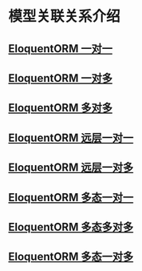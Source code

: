 # 模型关联关系介绍

## [EloquentORM 一对一](/model/related-relationships/hasOne.md)
## [EloquentORM 一对多](/model/related-relationships/hasMany.md)
## [EloquentORM 多对多](/model/related-relationships/belongsToMany.md)
## [EloquentORM 远层一对一](/model/related-relationships/hasOneThrough.md)
## [EloquentORM 远层一对多](/model/related-relationships/hasManyThrough.md)
## [EloquentORM 多态一对一](/model/related-relationships/morphOne.md)
## [EloquentORM 多态多对多](/model/related-relationships/morphToMany.md)
## [EloquentORM 多态一对多](/model/related-relationships/morphMany.md)

